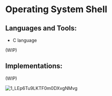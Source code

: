 # Operating System Shell

## Languages and Tools:
* C language

(WIP)

## Implementations:
(WIP)


![1_LEp6Tu9LKTF0m0DXvgNMvg](https://user-images.githubusercontent.com/71467135/229307567-2285547d-cd0e-4f06-a133-ef08edd14682.png)

